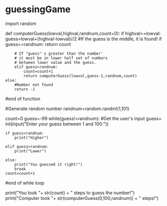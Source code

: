 # guessingGame
import random

def computerGuess(lowval,highval,randnum,count=0):
    if highval>=lowval:
        guess=lowval+(highval-lowval)//2
        #If the guess is the middle, it is found!
        if guess==randnum:
            return count

            
        # If "guess" s greater than the number'
        # it must be in lower half set of numbers
        # between lower value and the guess.
        elif guess>randnum:
            count=count+1
            return computerGuess(lowval,guess-1,randnum,count)
    else:
        #Number not found
        return -1
#end of function

#Generate random number
randnum=random.randint(1,101)

count=0
guess=-99
while(guess!=randnum):
    #Get the user's input
    guess= int(input("Enter your guess between 1 and 100:"))

    if guess<randnum:
        print("Higher")

    elif guess>randnum:
        print("Lower")

    else:
        print("You guessed it right!")
        break
    count=count+1
#end of while loop

print("You took "+ str(count) + " steps to guess the number!")
print("Computer took "+ str(computerGuess(0,100,randnum)) + " steps!")
